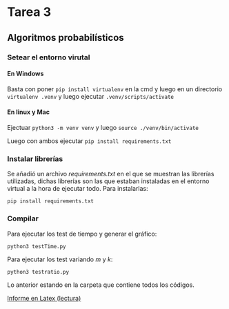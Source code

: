 # Tarea 3
## Algoritmos probabilísticos

### Setear el entorno virutal
#### En Windows
Basta con poner `pip install virtualenv` en la cmd y luego en un directorio `virtualenv .venv` y luego ejecutar `.venv/scripts/activate`
#### En linux y Mac
Ejectuar `python3 -m venv venv` y luego `source ./venv/bin/activate` 

Luego con ambos ejecutar `pip install requirements.txt`

### Instalar librerías
Se añadió un archivo *requirements.txt* en el que se muestran las librerías utilizadas, dichas librerías son las que estaban instaladas en el entorno virtual a la hora de ejecutar todo. Para instalarlas:
```
pip install requirements.txt
```

### Compilar
Para ejecutar los test de tiempo y generar el gráfico:
```
python3 testTime.py
```
Para ejecutar los test variando *m* y *k*:
```
python3 testratio.py
```

Lo anterior estando en la carpeta que contiene todos los códigos.

[Informe en Latex (lectura)](https://www.overleaf.com/read/nxwqhznpzmyc)
